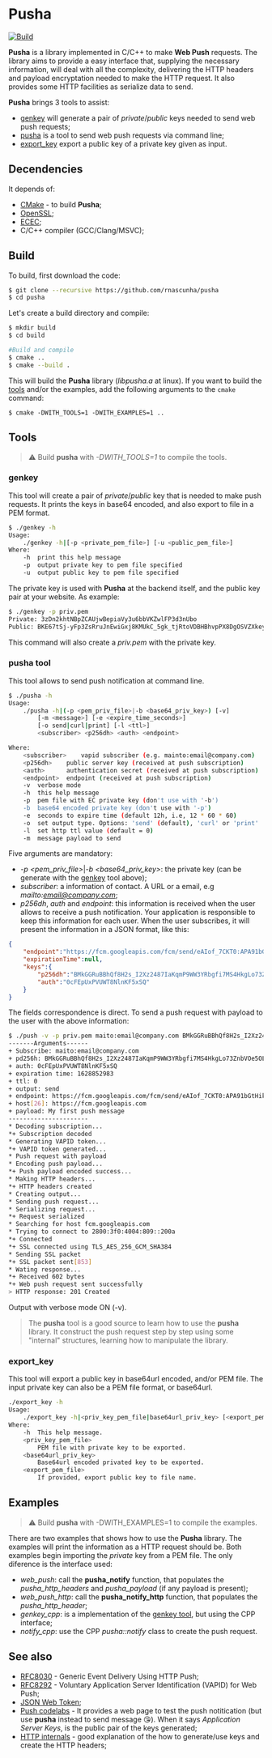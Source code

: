 # Pusha

[![Build](https://github.com/rnascunha/pusha/actions/workflows/main.yml/badge.svg)](https://github.com/rnascunha/pusha/actions/workflows/main.yml)

**Pusha** is a library implemented in C/C++ to make **Web Push** requests. The library aims to provide a easy interface that, supplying the necessary information, will deal with all the complexity, delivering the HTTP headers and payload encryptation needed to make the HTTP request. It also provides some HTTP facilities as serialize data to send.

**Pusha** brings 3 tools to assist:
* [genkey](#genkey) will generate a pair of *private*/*public* keys needed to send web push requests;
* [pusha](#pusha-tool) is a tool to send web push requests via command line;
* [export_key](#export_key) export a public key of a private key given as input.

## Decendencies

It depends of:

* [CMake](https://cmake.org/) - to build **Pusha**;
* [OpenSSL](https://www.openssl.org/);
* [ECEC](https://github.com/web-push-libs/ecec);
* C/C++ compiler (GCC/Clang/MSVC);

## Build

To build, first download the code:

```bash
$ git clone --recursive https://github.com/rnascunha/pusha
$ cd pusha
```
Let's create a build directory and compile:

```bash
$ mkdir build
$ cd build

#Build and compile
$ cmake ..
$ cmake --build .
```
This will build the **Pusha** library (*libpusha.a* at linux). If you want to build the [tools](#tools) and/or the examples,
add the following arguments to the `cmake` command:

```
$ cmake -DWITH_TOOLS=1 -DWITH_EXAMPLES=1 ..
```
## Tools

> :warning: Build **pusha** with *-DWITH_TOOLS=1* to compile the tools.

### genkey

This tool will create a pair of *private*/*public* key that is needed to make push requests. It prints the keys in base64 encoded, and also export to file in a PEM format.

```bash
$ ./genkey -h
Usage:
	./genkey -h|[-p <private_pem_file>] [-u <public_pem_file>]
Where:
	-h	print this help message
	-p	output private key to pem file specified
	-u	output public key to pem file specified
```
The private key is used with **Pusha** at the backend itself, and the public key pair at your website. As example:

```bash
$ ./genkey -p priv.pem
Private: 3zDn2khtNBpZCAUjwBepiaVy3u6bbVKZwlFP3d3nUbo
Public: BKE67tSj-yFp3ZsRruJnEwiGxj8KMUkC_5gk_tjRtoVDBHBhvpPX8DgOSVZXkey2AM1pk1vzEd7hlk_-KOqV_Yw
```
This command will also create a *priv.pem* with the private key.
### pusha tool

This tool allows to send push notification at command line.

```bash
$ ./pusha -h
Usage:
	./pusha -h|(-p <pem_priv_file>|-b <base64_priv_key>) [-v]
		[-m <message>] [-e <expire_time_seconds>]
		[-o send|curl|print] [-l <ttl>]
		<subscriber> <p256dh> <auth> <endpoint>

Where:
	<subscriber>	vapid subscriber (e.g. mainto:email@company.com)
	<p256dh>	public server key (received at push subscription)
	<auth>		authentication secret (received at push subscription)
	<endpoint>	endpoint (received at push subscription)
	-v	verbose mode
	-h	this help message
	-p	pem file with EC private key (don't use with '-b')
	-b	base64 encoded private key (don't use with '-p')
	-e	seconds to expire time (default 12h, i.e, 12 * 60 * 60)
	-o	set output type. Options: 'send' (default), 'curl' or 'print'
	-l	set http ttl value (default = 0)
	-m	message payload to send
```
Five arguments are mandatory:
* *-p <pem_priv_file>*|*-b <base64_priv_key>*: the private key (can be generate with the [genkey](#genkey) tool above);
* *subscriber*: a information of contact. A URL or a email, e.g *mailto:email@company.com*;
* *p256dh*, *auth* and *endpoint*: this information is received when the user allows to receive a push notification. Your application is responsible to keep this information for each user. When the user subscribes, it will present the information in a JSON format, like this:

```JSON
{
	"endpoint":"https://fcm.googleapis.com/fcm/send/eAIof_7CKT0:APA91bGtHiknduwFFRTTHF59vT05bsduAR_uAhWCGSxU-D8O3wg7Km0cRF246956jg-DPTlUj8xgAJP1I6VJU_xJipbpGg6rS4_B8qC5yKhqalDbkSDPwZ87ki_P3RlskUb1BEKY6wI8",
	"expirationTime":null,
	"keys":{
		"p256dh":"BMkGGRuBBhQf8H2s_I2Xz2487IaKqmP9WW3YRbgfi7MS4HkgLo73ZnbVOe5OLNL7judxPtElktgCLwOMWxRDLyo",
		"auth":"0cFEpUxPVUWT8NlnKF5xSQ"
	}
}
```
The fields correspondence is direct. To send a push request with payload to the user with the above information:

```bash
$ ./push -v -p priv.pem maito:email@company.com BMkGGRuBBhQf8H2s_I2Xz2487IaKqmP9WW3YRbgfi7MS4HkgLo73ZnbVOe5OLNL7judxPtElktgCLwOMWxRDLyo 0cFEpUxPVUWT8NlnKF5xSQ https://fcm.googleapis.com/fcm/send/eAIof_7CKT0:APA91bGtHiknduwFFRTTHF59vT05bsduAR_uAhWCGSxU-D8O3wg7Km0cRF246956jg-DPTlUj8xgAJP1I6VJU_xJipbpGg6rS4_B8qC5yKhqalDbkSDPwZ87ki_P3RlskUb1BEKY6wI8 -m 'My first push message'
-------Arguments------
+ Subscribe: maito:email@company.com
+ pd256h: BMkGGRuBBhQf8H2s_I2Xz2487IaKqmP9WW3YRbgfi7MS4HkgLo73ZnbVOe5OLNL7judxPtElktgCLwOMWxRDLyo
+ auth: 0cFEpUxPVUWT8NlnKF5xSQ
+ expiration time: 1628852983
+ ttl: 0
+ output: send
+ endpoint: https://fcm.googleapis.com/fcm/send/eAIof_7CKT0:APA91bGtHiknduwFFRTTHF59vT05bsduAR_uAhWCGSxU-D8O3wg7Km0cRF246956jg-DPTlUj8xgAJP1I6VJU_xJipbpGg6rS4_B8qC5yKhqalDbkSDPwZ87ki_P3RlskUb1BEKY6wI8
+ host[26]: https://fcm.googleapis.com
+ payload: My first push message
----------------------
* Decoding subscription...
*+ Subscription decoded
* Generating VAPID token...
*+ VAPID token generated...
* Push request with payload
* Encoding push payload...
*+ Push payload encoded success...
* Making HTTP headers...
*+ HTTP headers created
* Creating output...
* Sending push request...
* Serializing request...
*+ Request serialized
* Searching for host fcm.googleapis.com
* Trying to connect to 2800:3f0:4004:809::200a
*+ Connected
*+ SSL connected using TLS_AES_256_GCM_SHA384
* Sending SSL packet
*+ SSL packet sent[853]
* Wating response...
*+ Received 602 bytes
*+ Web push request sent successfully
> HTTP response: 201 Created
```
Output with verbose mode ON (-v).

> The **pusha** tool is a good source to learn how to use the **pusha** library. It construct the push request step by step using some "internal" structures, learning how to manipulate the library.

### export_key

This tool will export a public key in base64url encoded, and/or PEM file. The input private key can also be a PEM file format, or base64url.

```bash
./export_key -h
Usage:
	./export_key -h|<priv_key_pem_file|base64url_priv_key> [<export_pem_file>]
Where:
	-h	This help message.
	<priv_key_pem_file>
		PEM file with private key to be exported.
	<base64url_priv_key>
		Base64url encoded privated key to be exported.
	<export_pem_file>
		If provided, export public key to file name.
```

## Examples

> :warning: Build **pusha** with -DWITH_EXAMPLES=1 to compile the examples.

There are two examples that shows how to use the **Pusha** library. The examples will print the information as a HTTP request should be. Both examples begin importing the *private* key from a PEM file. The only diference is the interface used:
* *web_push*: call the **pusha_notify** function, that populates the *pusha_http_headers* and *pusha_payload* (if any payload is present);
* *web_push_http*: call the **pusha_notify_http** function, that populates the *pusha_http_header*;
* *genkey_cpp*: is a implementation of the [genkey tool](#genkey), but using the CPP interface;
* *notify_cpp*: use the CPP *pusha::notify* class to create the push request.

## See also

* [RFC8030](https://datatracker.ietf.org/doc/html/rfc8030) - Generic Event Delivery Using HTTP Push;
* [RFC8292](https://datatracker.ietf.org/doc/html/rfc8292) - Voluntary Application Server Identification (VAPID) for Web Push;
* [JSON Web Token](https://jwt.io/);
* [Push codelabs](https://developers.google.com/web/fundamentals/codelabs/push-notifications) - It provides a web page to test the push notitication (but use **pusha** instead to send message :kissing_heart:). When it says *Application Server Keys*, is the public pair of the keys generated;
* [HTTP internals](https://blog.mozilla.org/services/2016/08/23/sending-vapid-identified-webpush-notifications-via-mozillas-push-service/) - good explanation of the how to generate/use keys and create the HTTP headers;
